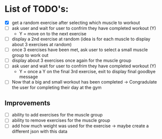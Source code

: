 # List of TODO's:  
- [x] get a random exercise after selecting which muscle to workout
- [ ] ask user and wait for user to confrim they have completed workout (Y)
    - Y = move on to the next exercise
- [ ] display a 2nd exercise at random (idea is for each muscle to display about 3 exercises at random)
- [ ] once 3 exercises have been met, ask user to select a small muscle group to work out
- [ ] display about 3 exercises once again for the muscle group
- [ ] ask user and wait for user to confrim they have completed workout (Y)
    - Y = once a Y on the final 3rd exercise, exit to display final goodbye message
- [ ] Now that a big and small workout has been completed -> Congradulate the user for completing their day at the gym

## Improvements
<!-- - [ ] user selects big muscle group -> select at random a muscle for the user
    - [ ] same goes for small muscle group -->
- [ ] ability to add exercises for the muscle group
- [ ] ability to remove exercises for the muscle group
- [ ] add how much weight was used for the exercise -> maybe create a different json with this data